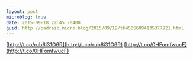 ```yaml
---
layout: post
microblog: true
date: 2015-09-18 22:45 -0400
guid: http://padraic.micro.blog/2015/09/19/t645066094135377921.html
---
```

[http://t.co/rub6i31O6R](http://t.co/rub6i31O6R) [http://t.co/0HFomfwucF](http://t.co/0HFomfwucF)
